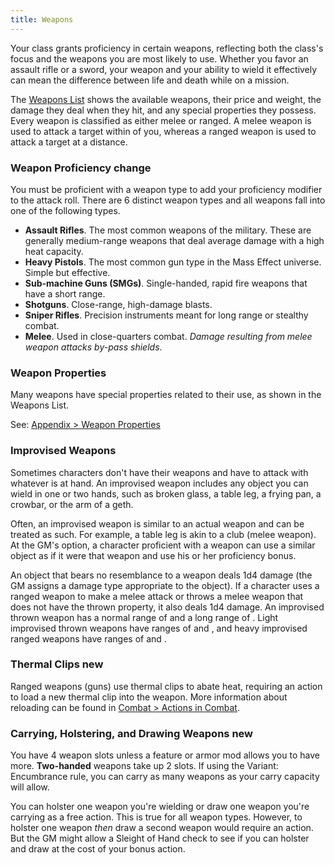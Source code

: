 ```yaml
---
title: Weapons
---
```

Your class grants proficiency in certain weapons, reflecting both the class's focus and the weapons you are most likely to
use. Whether you favor an assault rifle or a sword, your weapon and your ability to wield it effectively can mean the
difference between life and death while on a mission.

The [Weapons List](/weapons) shows the available weapons, their price and weight, the damage
they deal when they hit, and any special properties they possess. Every weapon is classified as either melee or ranged.
A melee weapon is used to attack a target within <me-distance length="5" /> of you, whereas a ranged weapon is used to attack a target at
a distance.

### Weapon Proficiency <v-chip color="warning" text-color="black" small>change</v-chip>
You must be proficient with a weapon type to add your proficiency modifier to the attack roll. There are 6 distinct weapon
types and all weapons fall into one of the following types.

- __Assault Rifles__. The most common weapons of the military. These are generally medium-range weapons that deal average damage with a high heat capacity.
- __Heavy Pistols__. The most common gun type in the Mass Effect universe. Simple but effective.
- __Sub-machine Guns (SMGs)__. Single-handed, rapid fire weapons that have a short range.
- __Shotguns__. Close-range, high-damage blasts.
- __Sniper Rifles__. Precision instruments meant for long range or stealthy combat.
- __Melee__. Used in close-quarters combat. _Damage resulting from melee weapon attacks by-pass shields_.

### Weapon Properties
Many weapons have special properties related to their use, as shown in the Weapons List.

See: [Appendix > Weapon Properties](/appendix/weapon-properties)

### Improvised Weapons
Sometimes characters don't have their weapons and have to attack with whatever is at hand. An improvised weapon includes
any object you can wield in one or two hands, such as broken glass, a table leg, a frying pan, a crowbar, or the arm of a geth.

Often, an improvised weapon is similar to an actual weapon and can be treated as such. For example, a table leg is akin to
a club (melee weapon). At the GM's option, a character proficient with a weapon can use a similar object as if it were
that weapon and use his or her proficiency bonus.

An object that bears no resemblance to a weapon deals 1d4 damage (the GM assigns a damage type appropriate to the object).
If a character uses a ranged weapon to make a melee attack or throws a melee weapon that does not have the thrown property,
it also deals 1d4 damage. An improvised thrown weapon has a normal range of <me-distance length="15" /> and a long range of <me-distance length="45" />.
Light improvised thrown weapons have ranges of <me-distance length="25" /> and <me-distance length="75" />, and heavy
improvised ranged weapons have ranges of <me-distance length="15" /> and <me-distance length="30" />.

### Thermal Clips <v-chip color="info" small>new</v-chip>
Ranged weapons (guns) use thermal clips to abate heat, requiring an action to load a new thermal clip into the weapon. More information
about reloading can be found in [Combat > Actions in Combat](/manual/combat#actions-in-combat).

### Carrying, Holstering, and Drawing Weapons <v-chip color="info" small>new</v-chip>
You have 4 weapon slots unless a feature or armor mod allows you to have more. __Two-handed__ weapons take up 2 slots.
If using the Variant: Encumbrance rule, you can carry as many weapons as your carry capacity will allow.

You can holster one weapon you're wielding or draw one weapon you're carrying as a free action. This is true for all weapon types.
However, to holster one weapon *then* draw a second weapon would require an action.
But the GM might allow a Sleight of Hand check to see if you can holster and draw at the cost of your bonus action.

<me-source-reference pages="64-68"></me-source-reference>
